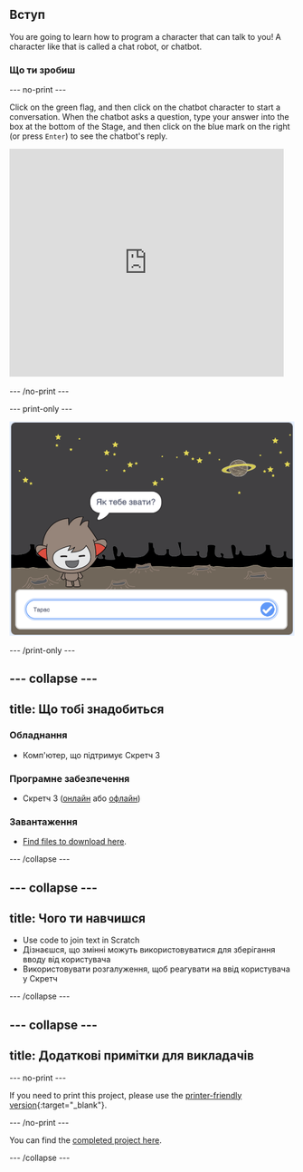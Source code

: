 ## Вступ

You are going to learn how to program a character that can talk to you! A character like that is called a chat robot, or chatbot.

### Що ти зробиш

\--- no-print \---

Click on the green flag, and then click on the chatbot character to start a conversation. When the chatbot asks a question, type your answer into the box at the bottom of the Stage, and then click on the blue mark on the right (or press `Enter`) to see the chatbot's reply.

<div class="scratch-preview">
  <iframe allowtransparency="true" width="485" height="402" src="https://scratch.mit.edu/projects/embed/248864190/?autostart=false" 
  frameborder="0" scrolling="no"></iframe>
</div>

\--- /no-print \---

\--- print-only \---

![complete project](images/chatbot-preview.png)

\--- /print-only \---

## \--- collapse \---

## title: Що тобі знадобиться

### Обладнання

- Комп'ютер, що підтримує Скретч 3

### Програмне забезпечення

- Скретч 3 ([онлайн](https://rpf.io/scratchon) або [офлайн](https://rpf.io/scratchoff))

### Завантаження

- [Find files to download here](https://rpf.io/p/en/chatbot-go).

\--- /collapse \---

## \--- collapse \---

## title: Чого ти навчишся

- Use code to join text in Scratch
- Дізнаєшся, що змінні можуть використовуватися для зберігання вводу від користувача
- Використовувати розгалуження, щоб реагувати на ввід користувача у Скретч

\--- /collapse \---

## \--- collapse \---

## title: Додаткові примітки для викладачів

\--- no-print \---

If you need to print this project, please use the [printer-friendly version](https://projects.raspberrypi.org/en/projects/chatbot/print){:target="_blank"}.

\--- /no-print \---

You can find the [completed project here](https://rpf.io/p/en/chatbot-get).

\--- /collapse \---
